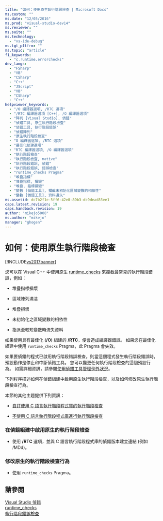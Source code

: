 ```yaml
---
title: "如何：使用原生執行階段檢查 | Microsoft Docs"
ms.custom: ""
ms.date: "12/05/2016"
ms.prod: "visual-studio-dev14"
ms.reviewer: ""
ms.suite: ""
ms.technology: 
  - "vs-ide-debug"
ms.tgt_pltfrm: ""
ms.topic: "article"
f1_keywords: 
  - "c.runtime.errorchecks"
dev_langs: 
  - "FSharp"
  - "VB"
  - "CSharp"
  - "C++"
  - "JScript"
  - "VB"
  - "CSharp"
  - "C++"
helpviewer_keywords: 
  - "/O 編譯器選項, /RTC 選項"
  - "/RTC 編譯器選項 [C++], /O 編譯器選項"
  - "陣列 [Visual Studio], 偵錯"
  - "偵錯工具, 原生執行階段檢查"
  - "偵錯工具, 執行階段錯誤"
  - "偵錯陣列"
  - "原生執行階段檢查"
  - "O 編譯器選項, /RTC 選項"
  - "最佳化組建選項"
  - "RTC 編譯器選項, /O 編譯器選項"
  - "執行階段檢查"
  - "執行階段檢查, native"
  - "執行階段錯誤, 偵錯"
  - "執行階段錯誤, 錯誤檢查"
  - "runtime_checks Pragma"
  - "堆疊指標"
  - "堆疊指標, 損毀"
  - "堆疊, 指標損毀"
  - "變數 [偵錯工具], 攔截未初始化區域變數的相依性"
  - "變數 [偵錯工具], 資料遺失"
ms.assetid: dc7b2f1e-5ff6-42e0-89b3-dc9dead83ee1
caps.latest.revision: 19
caps.handback.revision: 19
author: "mikejo5000"
ms.author: "mikejo"
manager: "ghogen"
---
```

# 如何：使用原生執行階段檢查
[!INCLUDE[vs2017banner](../code-quality/includes/vs2017banner.md)]

您可以在 Visual C\+\+ 中使用原生 [runtime\_checks](/visual-cpp/preprocessor/runtime-checks) 來攔截最常見的執行階段錯誤，例如：  
  
-   堆疊指標損壞  
  
-   區域陣列滿溢  
  
-   堆疊損壞  
  
-   未初始化之區域變數的相依性  
  
-   指派至較短變數時流失資料  
  
 如果使用具有最佳化 \(**\/O**\) 組建的 **\/RTC**，便會造成編譯器錯誤。 如果您在最佳化組建中使用 `runtime_checks` Pragma，此 Pragma 會失效。  
  
 如果要偵錯的程式已啟用執行階段錯誤檢查，則當這個程式發生執行階段錯誤時，預設動作是停止和中斷偵錯工具。 您可以變更任何執行階段檢查的這個預設行為。 如需詳細資訊，請參閱[使用偵錯工具管理例外狀況](../debugger/managing-exceptions-with-the-debugger.md)。  
  
 下列程序描述如何在偵錯組建中啟用原生執行階段檢查，以及如何修改原生執行階段檢查行為。  
  
 本節的其他主題提供下列資訊：  
  
-   [自訂使用 C 語言執行階段程式庫的執行階段檢查](../debugger/native-run-time-checks-customization.md)  
  
-   [不使用 C 語言執行階段程式庫進行執行階段檢查](../debugger/using-run-time-checks-without-the-c-run-time-library.md)  
  
### 在偵錯組建中啟用原生的執行階段檢查  
  
-   使用 **\/RTC** 選項，並與 C 語言執行階段程式庫的偵錯版本建立連結 \(例如 \/MDd\)。  
  
### 修改原生的執行階段檢查行為  
  
-   使用 `runtime_checks` Pragma。  
  
## 請參閱  
 [Visual Studio 偵錯](../debugger/debugging-in-visual-studio.md)   
 [runtime\_checks](/visual-cpp/preprocessor/runtime-checks)   
 [執行階段錯誤檢查](/visual-cpp/c-runtime-library/run-time-error-checking)